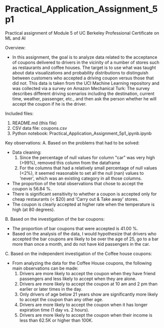 # Practical_Application_Assignment_5p1
Practical assignment of Module 5 of UC Berkeley Professional Certificate on ML and AI

Overview:
- In this assignment, the goal is to analyze data related to the acceptance of coupons delivered to drivers in the vicinity of a number of stores such as restaurants and coffee houses. The target is to use what was taught about data visualizations and probability distributions to distinguish between customers who accepted a driving coupon versus those that did not. This data is taken from the UCI Machine Learning repository and was collected via a survey on Amazon Mechanical Turk: The survey describes different driving scenarios including the destination, current time, weather, passenger, etc., and then ask the person whether he will accept the coupon if he is the driver.

Included files:
1. README.md (this file)
2. CSV data file: coupons.csv
3. Python notebook: Practical_Application_Assignment_5p1_ipynb.ipynb

Key observations:
A. Based on the problems that had to be solved:
- Data cleaning:
  1. Since the percentage of null values for column "car" was very high (>99%), removed this column from the dataframe
  2. For the columns that had a relatively small percentage of null values (<2%), it seemed reasonable to set all the null (nan) values to 'never', which was an existing category in all those columns.
- The proportion of the total observations that chose to accept the coupon is 56.84 %.
- There is significant sensitivity to whether a coupon is accepted only for cheap restaurants (< $20) and 'Carry out & Take away' stores.
- The coupon is clearly accepted at higher rate when the temperature is high (at 80 degrees).

B. Based on the investigation of the bar coupons:
- The proportion of bar coupons that were accepted is 41.00 %.
- Based on the analysis of the data, I would hypothesize that drivers who accepted the bar coupons are likely to be over the age of 25, go to a bar more than once a month, and do not have kid passengers in the car.

C. Based on the independent investigation of the Coffee house coupons:
- From analyzing the data for the Coffee House coupons, the following main observations can be made:
  1. Drivers are more likely to accept the coupon when they have friend passengers and less likely to accept when they are alone.
  2. Drivers are more likely to accept the coupon at 10 am and 2 pm than earlier or later times in the day.
  3. Only drivers of age below 21 years show are significantly more likely to accept the coupon than any other age.
  4. Drivers are more likely to accept the coupon when it has longer expiration time (1 day vs. 2 hours).
  5. Drivers are more likely to accept the coupon when their income is less than 62.5K or higher than 100K.
